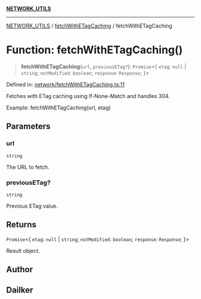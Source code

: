 [**NETWORK_UTILS**](../../README.md)

***

[NETWORK_UTILS](../../README.md) / [fetchWithETagCaching](../README.md) / fetchWithETagCaching

# Function: fetchWithETagCaching()

> **fetchWithETagCaching**(`url`, `previousETag?`): `Promise`\<\{ `etag`: `null` \| `string`; `notModified`: `boolean`; `response`: `Response`; \}\>

Defined in: [network/fetchWithETagCaching.ts:11](https://github.com/dailker/everyutil-js/blob/7799f3f003cb23f425be3f1c83c38483e2648188/src/network/fetchWithETagCaching.ts#L11)

Fetches with ETag caching using If-None-Match and handles 304.

Example: fetchWithETagCaching(url, etag)

## Parameters

### url

`string`

The URL to fetch.

### previousETag?

`string`

Previous ETag value.

## Returns

`Promise`\<\{ `etag`: `null` \| `string`; `notModified`: `boolean`; `response`: `Response`; \}\>

Result object.

## Author

## Dailker

